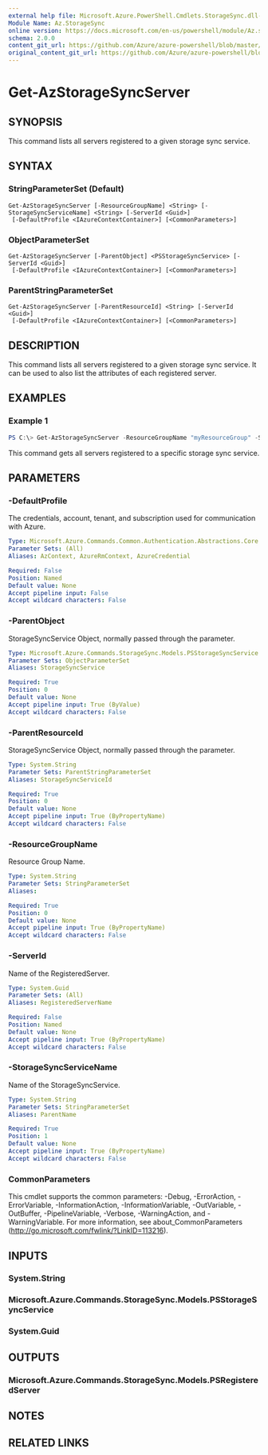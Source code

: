 ```yaml
---
external help file: Microsoft.Azure.PowerShell.Cmdlets.StorageSync.dll-Help.xml
Module Name: Az.StorageSync
online version: https://docs.microsoft.com/en-us/powershell/module/Az.storagesync/get-Azstoragesyncserver
schema: 2.0.0
content_git_url: https://github.com/Azure/azure-powershell/blob/master/src/StorageSync/StorageSync/help/Get-AzStorageSyncServer.md
original_content_git_url: https://github.com/Azure/azure-powershell/blob/master/src/StorageSync/StorageSync/help/Get-AzStorageSyncServer.md
---
```


# Get-AzStorageSyncServer

## SYNOPSIS
This command lists all servers registered to a given storage sync service.

## SYNTAX

### StringParameterSet (Default)
```
Get-AzStorageSyncServer [-ResourceGroupName] <String> [-StorageSyncServiceName] <String> [-ServerId <Guid>]
 [-DefaultProfile <IAzureContextContainer>] [<CommonParameters>]
```

### ObjectParameterSet
```
Get-AzStorageSyncServer [-ParentObject] <PSStorageSyncService> [-ServerId <Guid>]
 [-DefaultProfile <IAzureContextContainer>] [<CommonParameters>]
```

### ParentStringParameterSet
```
Get-AzStorageSyncServer [-ParentResourceId] <String> [-ServerId <Guid>]
 [-DefaultProfile <IAzureContextContainer>] [<CommonParameters>]
```

## DESCRIPTION
This command lists all servers registered to a given storage sync service. It can be used to also list the attributes of each registered server.

## EXAMPLES

### Example 1
```powershell
PS C:\> Get-AzStorageSyncServer -ResourceGroupName "myResourceGroup" -StorageSyncServiceName "myStorageSyncServiceName"
```

This command gets all servers registered to a specific storage sync service.

## PARAMETERS

### -DefaultProfile
The credentials, account, tenant, and subscription used for communication with Azure.

```yaml
Type: Microsoft.Azure.Commands.Common.Authentication.Abstractions.Core.IAzureContextContainer
Parameter Sets: (All)
Aliases: AzContext, AzureRmContext, AzureCredential

Required: False
Position: Named
Default value: None
Accept pipeline input: False
Accept wildcard characters: False
```

### -ParentObject
StorageSyncService Object, normally passed through the parameter.

```yaml
Type: Microsoft.Azure.Commands.StorageSync.Models.PSStorageSyncService
Parameter Sets: ObjectParameterSet
Aliases: StorageSyncService

Required: True
Position: 0
Default value: None
Accept pipeline input: True (ByValue)
Accept wildcard characters: False
```

### -ParentResourceId
StorageSyncService Object, normally passed through the parameter.

```yaml
Type: System.String
Parameter Sets: ParentStringParameterSet
Aliases: StorageSyncServiceId

Required: True
Position: 0
Default value: None
Accept pipeline input: True (ByPropertyName)
Accept wildcard characters: False
```

### -ResourceGroupName
Resource Group Name.

```yaml
Type: System.String
Parameter Sets: StringParameterSet
Aliases:

Required: True
Position: 0
Default value: None
Accept pipeline input: True (ByPropertyName)
Accept wildcard characters: False
```

### -ServerId
Name of the RegisteredServer.

```yaml
Type: System.Guid
Parameter Sets: (All)
Aliases: RegisteredServerName

Required: False
Position: Named
Default value: None
Accept pipeline input: True (ByPropertyName)
Accept wildcard characters: False
```

### -StorageSyncServiceName
Name of the StorageSyncService.

```yaml
Type: System.String
Parameter Sets: StringParameterSet
Aliases: ParentName

Required: True
Position: 1
Default value: None
Accept pipeline input: True (ByPropertyName)
Accept wildcard characters: False
```

### CommonParameters
This cmdlet supports the common parameters: -Debug, -ErrorAction, -ErrorVariable, -InformationAction, -InformationVariable, -OutVariable, -OutBuffer, -PipelineVariable, -Verbose, -WarningAction, and -WarningVariable. For more information, see about_CommonParameters (http://go.microsoft.com/fwlink/?LinkID=113216).

## INPUTS

### System.String

### Microsoft.Azure.Commands.StorageSync.Models.PSStorageSyncService

### System.Guid

## OUTPUTS

### Microsoft.Azure.Commands.StorageSync.Models.PSRegisteredServer

## NOTES

## RELATED LINKS
